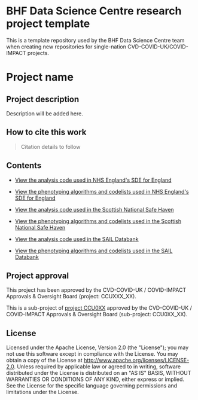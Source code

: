 # BHF Data Science Centre research project template

This is a template repository used by the BHF Data Science Centre team when creating new repositories for single-nation CVD-COVID-UK/COVID-IMPACT projects.

# Project name

## Project description

Description will be added here.

## How to cite this work
> Citation details to follow

## Contents

* [View the analysis code used in NHS England's SDE for England](https://github.com/BHFDSC/CCU0XX_XX/tree/main/code)
* [View the phenotyping algorithms and codelists used in NHS England's SDE for England](https://github.com/BHFDSC/CCU0XX_XX/tree/main/phenotypes)

* [View the analysis code used in the Scottish National Safe Haven](https://github.com/BHFDSC/CCU0XX_XX/tree/main/code)
* [View the phenotyping algorithms and codelists used in the Scottish National Safe Haven](https://github.com/BHFDSC/CCU0XX_XX/tree/main/phenotypes)

* [View the analysis code used in the SAIL Databank](https://github.com/BHFDSC/CCU0XX_XX/tree/main/code)
* [View the phenotyping algorithms and codelists used in the SAIL Databank](https://github.com/BHFDSC/CCU0XX_XX/tree/main/phenotypes)

## Project approval

This project has been approved by the CVD-COVID-UK / COVID-IMPACT Approvals & Oversight Board (project: CCUXXX_XX).

This is a sub-project of [project CCU0XX](https://github.com/BHFDSC/CCU0XX) approved by the CVD-COVID-UK / COVID-IMPACT Approvals & Oversight Board (sub-project: CCU0XX_XX).

## License

Licensed under the Apache License, Version 2.0 (the "License"); you may not use this software except in compliance with the License. You may obtain a copy of the License at http://www.apache.org/licenses/LICENSE-2.0. Unless required by applicable law or agreed to in writing, software distributed under the License is distributed on an "AS IS" BASIS, WITHOUT WARRANTIES OR CONDITIONS OF ANY KIND, either express or implied. See the License for the specific language governing permissions and limitations under the License.
